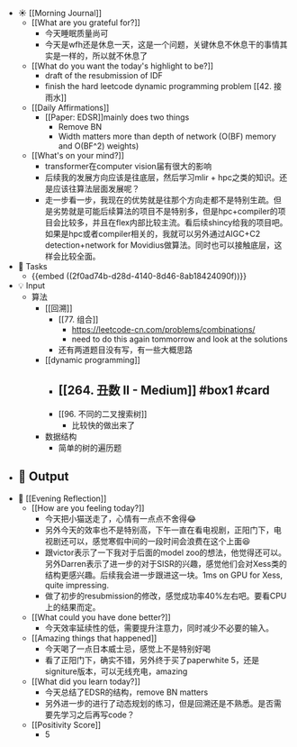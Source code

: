 - ☀️ [[Morning Journal]]
	- [[What are you grateful for?]]
		- 今天睡眠质量尚可
		- 今天是wfh还是休息一天，这是一个问题，关键休息不休息干的事情其实是一样的，所以就不休息了
	- [[What do you want the today's highlight to be?]]
		- draft of the resubmission of IDF
		- finish the hard leetcode dynamic programming problem [[42. 接雨水]]
	- [[Daily Affirmations]]
		- [[Paper: EDSR]]mainly does two things
			- Remove BN
			- Width matters more than depth of network (O(BF) memory and O(BF^2) weights)
	- [[What's on your mind?]]
		- transformer在computer vision届有很大的影响
		- 后续我的发展方向应该是往底层，然后学习mlir + hpc之类的知识。还是应该往算法层面发展呢？
		- 走一步看一步，我现在的优势就是往那个方向走都不是特别生疏。但是劣势就是可能后续算法的项目不是特别多，但是hpc+compiler的项目会比较多，并且在flex内部比较主流。看后续shincy给我的项目吧。如果是hpc或者compiler相关的，我就可以另外通过AIGC+C2 detection+network for Movidius做算法。同时也可以接触底层，这样会比较全面。
- 📌 Tasks
	- {{embed  ((2f0ad74b-d28d-4140-8d46-8ab18424090f))}}
- 💡 Input
	- 算法
		- [[回溯]]
			- [[77. 组合]]
				- https://leetcode-cn.com/problems/combinations/
				- need to do this again tommorrow and look at the solutions
			- 还有两道题目没有写，有一些大概思路
		- [[dynamic programming]]
			- [[264. 丑数 II - Medium]] #box1 #card
				-
			- [[96. 不同的二叉搜索树]]
				- 比较快的做出来了
		- 数据结构
			- 简单的树的遍历题
- 📝 Output
	-
- 🌙 [[Evening Reflection]]
	- [[How are you feeling today?]]
		- 今天把小猫送走了，心情有一点点不舍得😂
		- 另外今天的效率也不是特别高，下午一直在看电视剧，正阳门下，电视剧还可以，感觉寒假中间的一段时间会浪费在这个上面😆
		- 跟victor表示了一下我对于后面的model zoo的想法，他觉得还可以。另外Darren表示了进一步的对于SISR的兴趣，感觉他们会对Xess类的结构更感兴趣。后续我会进一步跟进这一块。1ms on GPU for Xess, quite impressing.
		- 做了初步的resubmission的修改，感觉成功率40%左右吧。要看CPU上的结果而定。
	- [[What could you have done better?]]
		- 今天效率延续性的低，需要提升注意力，同时减少不必要的输入。
	- [[Amazing things that happened]]
		- 今天喝了一点日本威士忌，感觉上不是特别好喝
		- 看了正阳门下，确实不错，另外终于买了paperwhite 5，还是signiture版本，可以无线充电，amazing
	- [[What did you learn today?]]
		- 今天总结了EDSR的结构，remove BN matters
		- 另外进一步的进行了动态规划的练习，但是回溯还是不熟悉。是否需要先学习之后再写code？
	- [[Positivity Score]]
		- 5